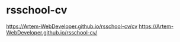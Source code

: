 # rsschool-cv
https://Artem-WebDeveloper.github.io/rsschool-cv/cv
https://Artem-WebDeveloper.github.io/rsschool-cv/
